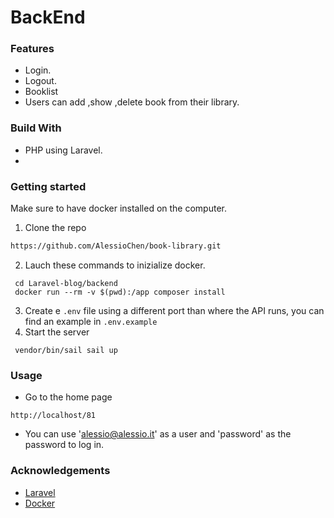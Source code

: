 # BackEnd 

### Features

- Login.
- Logout.
- Booklist
- Users can add ,show ,delete book from their library. 


### Build With
- PHP using Laravel.
- 
### Getting started
Make sure to have docker installed on the computer.
1. Clone the repo
``` bash
https://github.com/AlessioChen/book-library.git
```
2. Lauch these commands to inizialize docker.
```
 cd Laravel-blog/backend
 docker run --rm -v $(pwd):/app composer install
```
3. Create e `.env` file using a different port than where the API runs, you can find an example in `.env.example`
4. Start the server 
```
 vendor/bin/sail sail up 
```

### Usage 
- Go to the home page 
```
http://localhost/81
```

- You can use 'alessio@alessio.it' as a user and 'password' as the password to log in.

### Acknowledgements

- [Laravel](https://laravel.com/)
- [Docker](https://www.docker.com/)

